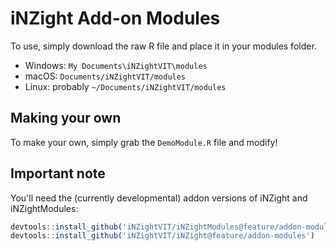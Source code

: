# iNZight Add-on Modules

To use, simply download the raw R file and place it in your modules folder.

- Windows: `My Documents\iNZightVIT\modules`
- macOS: `Documents/iNZightVIT/modules`
- Linux: probably `~/Documents/iNZightVIT/modules`

## Making your own

To make your own, simply grab the `DemoModule.R` file and modify!

## Important note

You'll need the (currently developmental) addon versions of iNZight and iNZightModules:

```r
devtools::install_github('iNZightVIT/iNZightModules@feature/addon-modules')
devtools::install_github('iNZightVIT/iNZight@feature/addon-modules')
```
